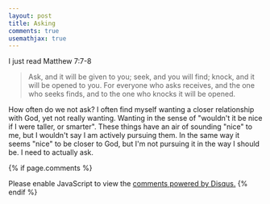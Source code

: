 ```yaml
---
layout: post
title: Asking
comments: true
usemathjax: true
---
```

I just read Matthew 7:7-8

>Ask, and it will be given to you; seek, and you will find; knock, and it will be opened to you. For everyone who asks receives, and the one who seeks finds, and to the one who knocks it will be opened.

How often do we not ask? I often find myself wanting a closer relationship with God, yet not really wanting. Wanting in the sense of "wouldn't it be nice if I were taller, or smarter". These things have an air of sounding "nice" to me, but I wouldn't say I am actively pursuing them. In the same way it seems "nice" to be closer to God, but I'm not pursuing it in the way I should be. I need to actually ask. 

{% if page.comments %}
<div id="disqus_thread"></div>
<script>
var disqus_config = function () {
this.page.url = page.url;  // Replace PAGE_URL with your page's canonical URL variable
this.page.identifier = page.id; // Replace PAGE_IDENTIFIER with your page's unique identifier variable
};
(function() { // DON'T EDIT BELOW THIS LINE
var d = document, s = d.createElement('script');
s.src = 'https://https-abstractspace-github-io.disqus.com/embed.js';
s.setAttribute('data-timestamp', +new Date());
(d.head || d.body).appendChild(s);
})();
</script>
<noscript>Please enable JavaScript to view the <a href="https://disqus.com/?ref_noscript">comments powered by Disqus.</a></noscript>
{% endif %}
